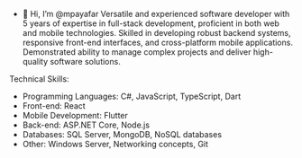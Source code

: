 - 👋 Hi, I’m @mpayafar
Versatile and experienced software developer with 5 years of expertise in full-stack development, proficient in both web and mobile technologies. Skilled in developing robust backend systems, responsive front-end interfaces, and cross-platform mobile applications. Demonstrated ability to manage complex projects and deliver high-quality software solutions.

Technical Skills:
- Programming Languages: C#, JavaScript, TypeScript, Dart
- Front-end: React
- Mobile Development: Flutter
- Back-end: ASP.NET Core, Node.js
- Databases: SQL Server, MongoDB, NoSQL databases
- Other: Windows Server, Networking concepts, Git
